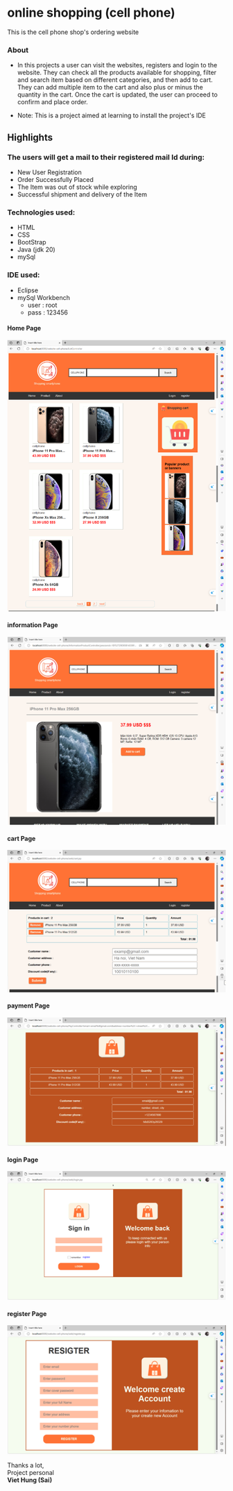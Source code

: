 # online shopping (cell phone)
This is the cell phone shop's ordering website

### About
- In this projects a user can visit the websites, registers and login to the website. They can check all the products available for shopping, filter and search item based on different categories, and then add to cart. They can add multiple item to the cart and also plus or minus the quantity in the cart. Once the cart is updated, the user can proceed to confirm and place order.

- Note: This is a project aimed at learning to install the project's IDE

## Highlights
### The users will get a mail to their registered mail Id during:
- New User Registration
- Order Successfully Placed
- The Item was out of stock while exploring
- Successful shipment and delivery of the Item

### Technologies used:
- HTML
- CSS
- BootStrap
- Java (jdk 20)
- mySql

### IDE used:
- Eclipse
- mySql Workbench
  - user : root
  - pass : 123456

#### Home Page
![image](https://github.com/thangtran180492/Application-web-shopping-online/blob/main/photo/home.png)

#### information Page
![image](https://github.com/thangtran180492/Application-web-shopping-online/blob/main/photo/information.png)

#### cart Page
![image](https://github.com/thangtran180492/Application-web-shopping-online/blob/main/photo/cart.png)

#### payment Page
![image](https://github.com/thangtran180492/Application-web-shopping-online/blob/main/photo/payment.png)

#### login Page
![image](https://github.com/thangtran180492/Application-web-shopping-online/blob/main/photo/login.png)

#### register Page
![image](https://github.com/thangtran180492/Application-web-shopping-online/blob/main/photo/register.png)


<bold>Thanks a lot,</bold>
<br/>Project personal<br/>
<b>Viet Hung (Sai)</b>
